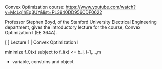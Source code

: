 Convex Optimization course:
https://www.youtube.com/watch?v=McLq1hEq3UY&list=PL3940DD956CDF0622

Professor Stephen Boyd, of the Stanford University Electrical Engineering department, gives the introductory lecture for the course, Convex Optimization I (EE 364A).

[ ] Lecture 1 | Convex Optimization I 

minimize f_0(x)
subject to f_i(x) <= b_i, i-1,...,m

 - variable, constrins and object
